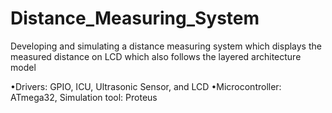 # Distance_Measuring_System
Developing and simulating a distance measuring system which displays the measured distance on LCD which also follows the layered architecture model

•Drivers: GPIO, ICU, Ultrasonic Sensor, and LCD
•Microcontroller: ATmega32, Simulation tool: Proteus
